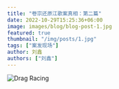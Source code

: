 ```yaml
---
title: "卷宗还原江歌案真相：第二篇"
date: 2022-10-29T15:25:36+06:00
image: images/blog/blog-post-1.jpg
featured: true
thumbnail: "/img/posts/1.jpg"
tags: ["案发现场"]
author: 刘鑫
authors: ["刘鑫"]
---
```

![Drag Racing](/img/posts/2.jpg) 